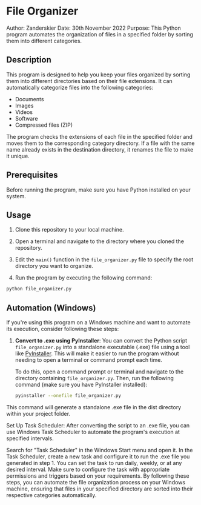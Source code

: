 # File Organizer

Author: Zanderskier
Date: 30th November 2022
Purpose: This Python program automates the organization of files in a specified folder by sorting them into different categories.

## Description

This program is designed to help you keep your files organized by sorting them into different directories based on their file extensions. It can automatically categorize files into the following categories:

- Documents
- Images
- Videos
- Software
- Compressed files (ZIP)

The program checks the extensions of each file in the specified folder and moves them to the corresponding category directory. If a file with the same name already exists in the destination directory, it renames the file to make it unique.

## Prerequisites

Before running the program, make sure you have Python installed on your system.

## Usage

1. Clone this repository to your local machine.

2. Open a terminal and navigate to the directory where you cloned the repository.

3. Edit the `main()` function in the `file_organizer.py` file to specify the root directory you want to organize.

4. Run the program by executing the following command:

```bash
python file_organizer.py
```

## Automation (Windows)

If you're using this program on a Windows machine and want to automate its execution, consider following these steps:

1. **Convert to .exe using PyInstaller**: You can convert the Python script `file_organizer.py` into a standalone executable (.exe) file using a tool like [PyInstaller](https://www.pyinstaller.org/). This will make it easier to run the program without needing to open a terminal or command prompt each time.

   To do this, open a command prompt or terminal and navigate to the directory containing `file_organizer.py`. Then, run the following command (make sure you have PyInstaller installed):

   ```bash
   pyinstaller --onefile file_organizer.py
   ```
This command will generate a standalone .exe file in the dist directory within your project folder.

Set Up Task Scheduler: After converting the script to an .exe file, you can use Windows Task Scheduler to automate the program's execution at specified intervals.

Search for "Task Scheduler" in the Windows Start menu and open it.
In the Task Scheduler, create a new task and configure it to run the .exe file you generated in step 1. You can set the task to run daily, weekly, or at any desired interval.
Make sure to configure the task with appropriate permissions and triggers based on your requirements.
By following these steps, you can automate the file organization process on your Windows machine, ensuring that files in your specified directory are sorted into their respective categories automatically.
